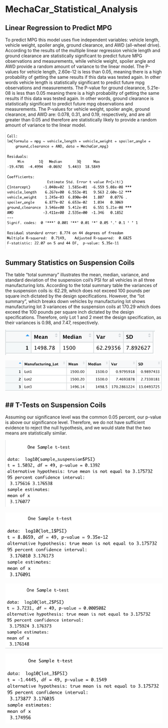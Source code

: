 # MechaCar_Statistical_Analysis

## Linear Regression to Predict MPG

To predict MPG this model uses five independent variables: vehicle length, vehicle weight, spoiler angle, ground clearance, and AWD (all-wheel drive). According to the results of the multiple linear regression vehicle length and ground clearance are statistically significant to predict future MPG observations and measurements, while vehicle weight, spoiler angle and AWD provide a random amount of variance to the linear model.  The P-values for vehicle length, 2.60e-12 is less than 0.05, meaning there is a high probability of getting the same results if this data was tested again. In other words vehicle length is statistically significant to predict future mpg observations and measurements. The P-value for ground clearance, 5.21e-08 is less than 0.05 meaning there is a high probability of getting the same results if this data was tested again. In other words, ground clearance is statistically significant to predict future mpg observations and measurements. The P-values for vehicle weight, spoiler angle, ground clearance, and AWD are: 0.078, 0.31, and 0.19, respectively, and are all greater than 0.05 and therefore are statistically likely to provide a random amount of variance to the linear model. 

![Multiple_Linear_Regression_MPG](/Resources/Multiple_Linear_Regression_MPG.png)

## Summary Statistics on Suspension Coils

The table “total summary” illustrates the mean, median, variance, and standard deviation of the suspension coil’s PSI for all vehicles in all three manufacturing lots. According to the total summary table the variances of the suspension coils is: 62.29, which does not exceed 100 pounds per square inch dictated by the design specifications. However, the “lot summary”, which breaks down vehicles by manufacturing lot shows manufacturing lot 3 variances of the suspension coils at 170.29 which does exceed the 100 pounds per square inch dictated by the design specifications. Therefore, only Lot 1 and 2 meet the design specification, as their variances is 0.98, and 7.47, respectively.

![Total_summary_Deliverable_2](/Resources/Total_summary_Deliverable_2.png)

![Lot_Summary_Deliverable_2b](/Resources/Lot_Summary_Deliverable_2b.png)


## ## T-Tests on Suspension Coils
Assuming our significance level was the common 0.05 percent, our p-value is above our significance level. Therefore, we do not have sufficient evidence to reject the null hypothesis, and we would state that the two means are statistically similar.


![T-Test_deliverable_3](/Resources/T-Test_deliverable_3.png)

![Lot_1_t_test](/Resources/Lot_1_t_test.png)


![Lot_2_t_test](/Resources/Lot_2_t_test.png)

![Lot_3_t_test](/Resources/Lot_3_t_test.png)

